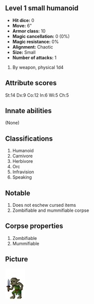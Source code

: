 ## Level 1 small humanoid

- **Hit dice:** 0
- **Move:** 6"
- **Armor class:** 10
- **Magic cancellation:** 0 (0%)
- **Magic resistance:** 0%
- **Alignment:** Chaotic
- **Size:** Small
- **Number of attacks:** 1
1. By weapon, physical 1d4

## Attribute scores

St:14 Dx:9 Co:12 In:6 Wi:5 Ch:5

## Innate abilities

(None)

## Classifications

1. Humanoid
2. Carnivore
3. Herbivore
4. Orc
5. Infravision
6. Speaking

## Notable

1. Does not eschew cursed items
2. Zombifiable and mummifiable corpse

## Corpse properties

1. Zombifiable
2. Mummifiable

## Picture

![Goblin](https://github.com/hyvanmielenpelit/GnollHackTileSet/blob/main/Monsters/goblin/goblin.png?raw=true)
